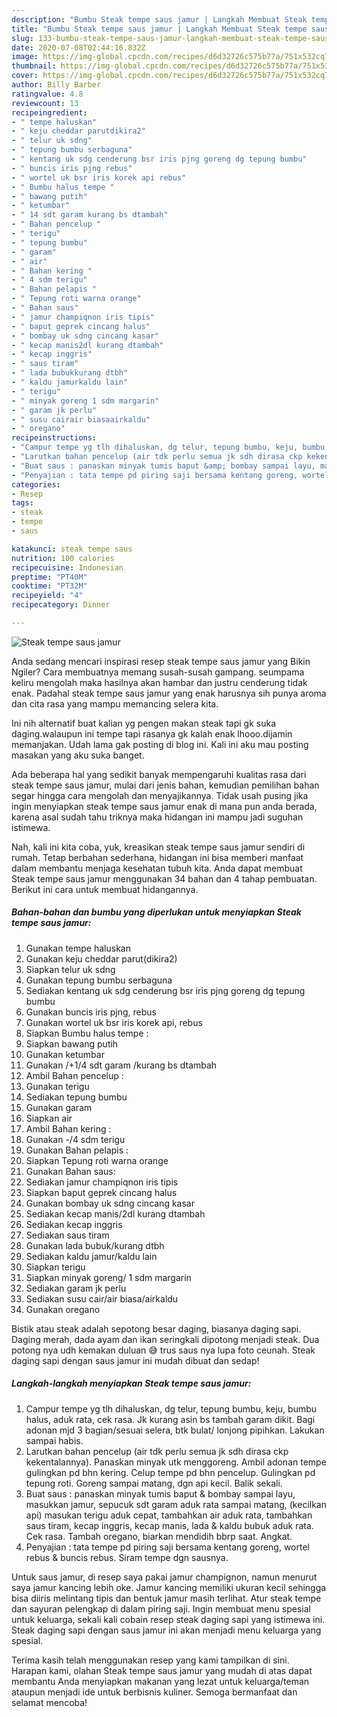 ```yaml
---
description: "Bumbu Steak tempe saus jamur | Langkah Membuat Steak tempe saus jamur Yang Sedap"
title: "Bumbu Steak tempe saus jamur | Langkah Membuat Steak tempe saus jamur Yang Sedap"
slug: 133-bumbu-steak-tempe-saus-jamur-langkah-membuat-steak-tempe-saus-jamur-yang-sedap
date: 2020-07-08T02:44:16.832Z
image: https://img-global.cpcdn.com/recipes/d6d32726c575b77a/751x532cq70/steak-tempe-saus-jamur-foto-resep-utama.jpg
thumbnail: https://img-global.cpcdn.com/recipes/d6d32726c575b77a/751x532cq70/steak-tempe-saus-jamur-foto-resep-utama.jpg
cover: https://img-global.cpcdn.com/recipes/d6d32726c575b77a/751x532cq70/steak-tempe-saus-jamur-foto-resep-utama.jpg
author: Billy Barber
ratingvalue: 4.8
reviewcount: 13
recipeingredient:
- " tempe haluskan"
- " keju cheddar parutdikira2"
- " telur uk sdng"
- " tepung bumbu serbaguna"
- " kentang uk sdg cenderung bsr iris pjng goreng dg tepung bumbu"
- " buncis iris pjng rebus"
- " wortel uk bsr iris korek api rebus"
- " Bumbu halus tempe "
- " bawang putih"
- " ketumbar"
- " 14 sdt garam kurang bs dtambah"
- " Bahan pencelup "
- " terigu"
- " tepung bumbu"
- " garam"
- " air"
- " Bahan kering "
- " 4 sdm terigu"
- " Bahan pelapis "
- " Tepung roti warna orange"
- " Bahan saus"
- " jamur champiqnon iris tipis"
- " baput geprek cincang halus"
- " bombay uk sdng cincang kasar"
- " kecap manis2dl kurang dtambah"
- " kecap inggris"
- " saus tiram"
- " lada bubukkurang dtbh"
- " kaldu jamurkaldu lain"
- " terigu"
- " minyak goreng 1 sdm margarin"
- " garam jk perlu"
- " susu cairair biasaairkaldu"
- " oregano"
recipeinstructions:
- "Campur tempe yg tlh dihaluskan, dg telur, tepung bumbu, keju, bumbu halus, aduk rata, cek rasa. Jk kurang asin bs tambah garam dikit. Bagi adonan mjd 3 bagian/sesuai selera, btk bulat/ lonjong pipihkan. Lakukan sampai habis."
- "Larutkan bahan pencelup (air tdk perlu semua jk sdh dirasa ckp kekentalannya). Panaskan minyak utk menggoreng. Ambil adonan tempe gulingkan pd bhn kering. Celup tempe pd bhn pencelup. Gulingkan pd tepung roti. Goreng sampai matang, dgn api kecil. Balik sekali."
- "Buat saus : panaskan minyak tumis baput &amp; bombay sampai layu, masukkan jamur, sepucuk sdt garam aduk rata sampai matang, (kecilkan api) masukan terigu aduk cepat, tambahkan air aduk rata, tambahkan saus tiram, kecap inggris, kecap manis, lada &amp; kaldu bubuk aduk rata. Cek rasa. Tambah oregano, biarkan mendidih bbrp saat. Angkat."
- "Penyajian : tata tempe pd piring saji bersama kentang goreng, wortel rebus &amp; buncis rebus. Siram tempe dgn sausnya."
categories:
- Resep
tags:
- steak
- tempe
- saus

katakunci: steak tempe saus 
nutrition: 100 calories
recipecuisine: Indonesian
preptime: "PT40M"
cooktime: "PT32M"
recipeyield: "4"
recipecategory: Dinner

---
```



![Steak tempe saus jamur](https://img-global.cpcdn.com/recipes/d6d32726c575b77a/751x532cq70/steak-tempe-saus-jamur-foto-resep-utama.jpg)

Anda sedang mencari inspirasi resep steak tempe saus jamur yang Bikin Ngiler? Cara membuatnya memang susah-susah gampang. seumpama keliru mengolah maka hasilnya akan hambar dan justru cenderung tidak enak. Padahal steak tempe saus jamur yang enak harusnya sih punya aroma dan cita rasa yang mampu memancing selera kita.

Ini nih alternatif buat kalian yg pengen makan steak tapi gk suka daging.walaupun ini tempe tapi rasanya gk kalah enak lhooo.dijamin memanjakan. Udah lama gak posting di blog ini. Kali ini aku mau posting masakan yang aku suka banget.

Ada beberapa hal yang sedikit banyak mempengaruhi kualitas rasa dari steak tempe saus jamur, mulai dari jenis bahan, kemudian pemilihan bahan segar hingga cara mengolah dan menyajikannya. Tidak usah pusing jika ingin menyiapkan steak tempe saus jamur enak di mana pun anda berada, karena asal sudah tahu triknya maka hidangan ini mampu jadi suguhan istimewa.


Nah, kali ini kita coba, yuk, kreasikan steak tempe saus jamur sendiri di rumah. Tetap berbahan sederhana, hidangan ini bisa memberi manfaat dalam membantu menjaga kesehatan tubuh kita. Anda dapat membuat Steak tempe saus jamur menggunakan 34 bahan dan 4 tahap pembuatan. Berikut ini cara untuk membuat hidangannya.

<!--inarticleads1-->

##### Bahan-bahan dan bumbu yang diperlukan untuk menyiapkan Steak tempe saus jamur:

1. Gunakan  tempe haluskan
1. Gunakan  keju cheddar parut(dikira2)
1. Siapkan  telur uk sdng
1. Gunakan  tepung bumbu serbaguna
1. Sediakan  kentang uk sdg cenderung bsr iris pjng goreng dg tepung bumbu
1. Gunakan  buncis iris pjng, rebus
1. Gunakan  wortel uk bsr iris korek api, rebus
1. Siapkan  Bumbu halus tempe :
1. Siapkan  bawang putih
1. Gunakan  ketumbar
1. Gunakan  /+1/4 sdt garam /kurang bs dtambah
1. Ambil  Bahan pencelup :
1. Gunakan  terigu
1. Sediakan  tepung bumbu
1. Gunakan  garam
1. Siapkan  air
1. Ambil  Bahan kering :
1. Gunakan  -/4 sdm terigu
1. Gunakan  Bahan pelapis :
1. Siapkan  Tepung roti warna orange
1. Gunakan  Bahan saus:
1. Sediakan  jamur champiqnon iris tipis
1. Siapkan  baput geprek cincang halus
1. Gunakan  bombay uk sdng cincang kasar
1. Sediakan  kecap manis/2dl kurang dtambah
1. Sediakan  kecap inggris
1. Sediakan  saus tiram
1. Gunakan  lada bubuk/kurang dtbh
1. Sediakan  kaldu jamur/kaldu lain
1. Siapkan  terigu
1. Siapkan  minyak goreng/ 1 sdm margarin
1. Sediakan  garam jk perlu
1. Sediakan  susu cair/air biasa/airkaldu
1. Gunakan  oregano


Bistik atau steak adalah sepotong besar daging, biasanya daging sapi. Daging merah, dada ayam dan ikan seringkali dipotong menjadi steak. Dua potong nya udh kemakan duluan 😅 trus saus nya lupa foto ceunah. Steak daging sapi dengan saus jamur ini mudah dibuat dan sedap! 

<!--inarticleads2-->

##### Langkah-langkah menyiapkan Steak tempe saus jamur:

1. Campur tempe yg tlh dihaluskan, dg telur, tepung bumbu, keju, bumbu halus, aduk rata, cek rasa. Jk kurang asin bs tambah garam dikit. Bagi adonan mjd 3 bagian/sesuai selera, btk bulat/ lonjong pipihkan. Lakukan sampai habis.
1. Larutkan bahan pencelup (air tdk perlu semua jk sdh dirasa ckp kekentalannya). Panaskan minyak utk menggoreng. Ambil adonan tempe gulingkan pd bhn kering. Celup tempe pd bhn pencelup. Gulingkan pd tepung roti. Goreng sampai matang, dgn api kecil. Balik sekali.
1. Buat saus : panaskan minyak tumis baput &amp; bombay sampai layu, masukkan jamur, sepucuk sdt garam aduk rata sampai matang, (kecilkan api) masukan terigu aduk cepat, tambahkan air aduk rata, tambahkan saus tiram, kecap inggris, kecap manis, lada &amp; kaldu bubuk aduk rata. Cek rasa. Tambah oregano, biarkan mendidih bbrp saat. Angkat.
1. Penyajian : tata tempe pd piring saji bersama kentang goreng, wortel rebus &amp; buncis rebus. Siram tempe dgn sausnya.


Untuk saus jamur, di resep saya pakai jamur champignon, namun menurut saya jamur kancing lebih oke. Jamur kancing memiliki ukuran kecil sehingga bisa diiris melintang tipis dan bentuk jamur masih terlihat. Atur steak tempe dan sayuran pelengkap di dalam piring saji. Ingin membuat menu spesial untuk keluarga, sekali kali cobain resep steak daging sapi yang istimewa ini. Steak daging sapi dengan saus jamur ini akan menjadi menu keluarga yang spesial. 

Terima kasih telah menggunakan resep yang kami tampilkan di sini. Harapan kami, olahan Steak tempe saus jamur yang mudah di atas dapat membantu Anda menyiapkan makanan yang lezat untuk keluarga/teman ataupun menjadi ide untuk berbisnis kuliner. Semoga bermanfaat dan selamat mencoba!
